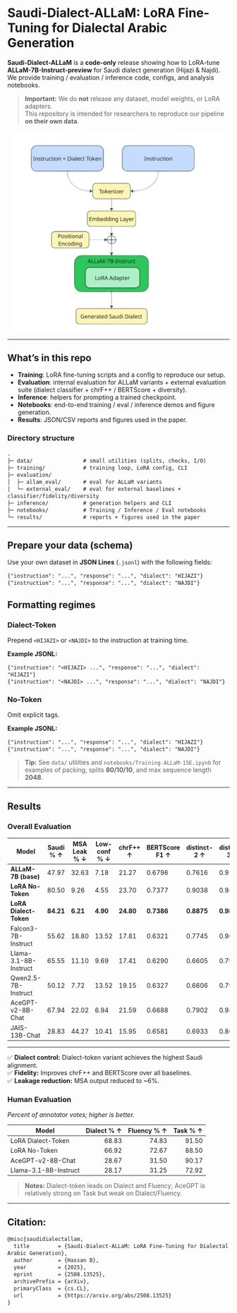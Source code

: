 # Saudi-Dialect-ALLaM: LoRA Fine-Tuning for Dialectal Arabic Generation

**Saudi-Dialect-ALLaM** is a **code-only** release showing how to LoRA-tune **ALLaM-7B-Instruct-preview** for Saudi dialect generation (Hijazi & Najdi).  
We provide training / evaluation / inference code, configs, and analysis notebooks.

> **Important:** We do **not** release any dataset, model weights, or LoRA adapters.  
> This repository is intended for researchers to reproduce our pipeline **on their own data**.

<p align="center">
  <img src="results/figures/model_pipeline.png" alt="Model Pipeline" width="480"/>
</p>

---

## What’s in this repo

- **Training**: LoRA fine-tuning scripts and a config to reproduce our setup.
- **Evaluation**: internal evaluation for ALLaM variants + external evaluation suite (dialect classifier + chrF++ / BERTScore + diversity).
- **Inference**: helpers for prompting a trained checkpoint.
- **Notebooks**: end-to-end training / eval / inference demos and figure generation.
- **Results**: JSON/CSV reports and figures used in the paper.

### Directory structure

```text
.
├─ data/                # small utilities (splits, checks, I/O)
├─ training/            # training loop, LoRA config, CLI
├─ evaluation/
│  ├─ allam_eval/       # eval for ALLaM variants
│  └─ external_eval/    # eval for external baselines + classifier/fidelity/diversity
├─ inference/           # generation helpers and CLI
├─ notebooks/           # Training / Inference / Eval notebooks
└─ results/             # reports + figures used in the paper
```
---
## Prepare your data (schema)

Use your own dataset in **JSON Lines** (`.jsonl`) with the following fields:

```jsonl
{"instruction": "...", "response": "...", "dialect": "HIJAZI"}
{"instruction": "...", "response": "...", "dialect": "NAJDI"}
```
## Formatting regimes

### Dialect-Token
Prepend `<HIJAZI>` or `<NAJDI>` to the instruction at training time.

**Example JSONL:**
```jsonl
{"instruction": "<HIJAZI> ...", "response": "...", "dialect": "HIJAZI"}
{"instruction": "<NAJDI> ...", "response": "...", "dialect": "NAJDI"}
```
### No-Token

Omit explicit tags.

**Example JSONL:**
```jsonl
{"instruction": "...", "response": "...", "dialect": "HIJAZI"}
{"instruction": "...", "response": "...", "dialect": "NAJDI"}
```
> **Tip:** See `data/` utilities and `notebooks/Training-ALLaM-15E.ipynb` for examples of packing, splits **80/10/10**, and max sequence length **2048**.

---
## Results

### Overall Evaluation

| Model                  | Saudi % ↑ | MSA Leak % ↓ | Low-conf % ↓ | chrF++ ↑ | BERTScore F1 ↑ | distinct-2 ↑ | distinct-3 ↑ | Self-BLEU ↓ |
|-------------------------|-----------|--------------|--------------|----------|----------------|--------------|--------------|-------------|
| **ALLaM-7B (base)**     | 47.97     | 32.63        | 7.18         | 21.27    | 0.6796         | 0.7616       | 0.9142       | 1.70        |
| **LoRA No-Token**       | 80.50     | 9.26         | 4.55         | 23.70    | 0.7377         | 0.9038       | 0.9881       | 0.60        |
| **LoRA Dialect-Token**  | **84.21** | **6.21**     | **4.90**     | **24.80**| **0.7386**     | **0.8875**   | **0.9838**   | **0.66**    |
| Falcon3-7B-Instruct     | 55.62     | 18.80        | 13.52        | 17.81    | 0.6321         | 0.7745       | 0.9073       | 21.85       |
| Llama-3.1-8B-Instruct   | 65.55     | 11.10        | 9.69         | 17.41    | 0.6290         | 0.6605       | 0.7957       | 5.11        |
| Qwen2.5-7B-Instruct     | 50.12     | 7.72         | 13.52        | 19.15    | 0.6327         | 0.6606       | 0.7957       | 6.13        |
| AceGPT-v2-8B-Chat       | 67.94     | 22.02        | 6.94         | 21.59    | 0.6688         | 0.7902       | 0.9409       | 0.31        |
| JAIS-13B-Chat           | 28.83     | 44.27        | 10.41        | 15.95    | 0.6581         | 0.6933       | 0.8087       | 0.35        |

---

✅ **Dialect control:** Dialect-token variant achieves the highest Saudi alignment.  
✅ **Fidelity:** Improves chrF++ and BERTScore over all baselines.  
✅ **Leakage reduction:** MSA output reduced to ~6%.  

### Human Evaluation

*Percent of annotator votes; higher is better.*

| Model                 | Dialect % ↑ | Fluency % ↑ | Task % ↑ |
|-----------------------|------------:|------------:|---------:|
| LoRA Dialect-Token    | 68.83       | 74.83       | 91.50    |
| LoRA No-Token         | 66.92       | 72.67       | 88.50    |
| AceGPT-v2-8B-Chat     | 28.67       | 31.50       | 90.17    |
| Llama-3.1-8B-Instruct | 28.17       | 31.25       | 72.92    |

> **Notes:** Dialect-token leads on Dialect and Fluency; AceGPT is relatively strong on Task but weak on Dialect/Fluency.

---
## Citation:  

```
@misc{saudidialectallam,
  title         = {Saudi-Dialect-ALLaM: LoRA Fine-Tuning for Dialectal Arabic Generation},
  author        = {Hassan B},
  year          = {2025},
  eprint        = {2508.13525},
  archivePrefix = {arXiv},
  primaryClass  = {cs.CL},
  url           = {https://arxiv.org/abs/2508.13525}
}
```

